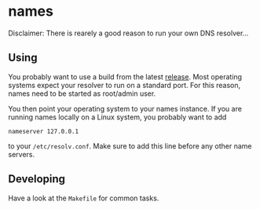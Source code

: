 # names

Disclaimer: There is rearely a good reason to run your own DNS resolver...

## Using

You probably want to use a build from the latest [release](https://github.com/glaslos/names/releases). Most operating systems expect your resolver to run on a standard port. For this reason, names need to be started as root/admin user.

You then point your operating system to your names instance. If you are running names locally on a Linux system, you probably want to add

```nameserver 127.0.0.1```

to your `/etc/resolv.conf`. Make sure to add this line before any other name servers.

## Developing

Have a look at the `Makefile` for common tasks.
